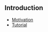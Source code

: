 ## Introduction

* [Motivation](/docs/introduction/motivation)
* [Tutorial](/docs/introduction/Tutorial.md)
